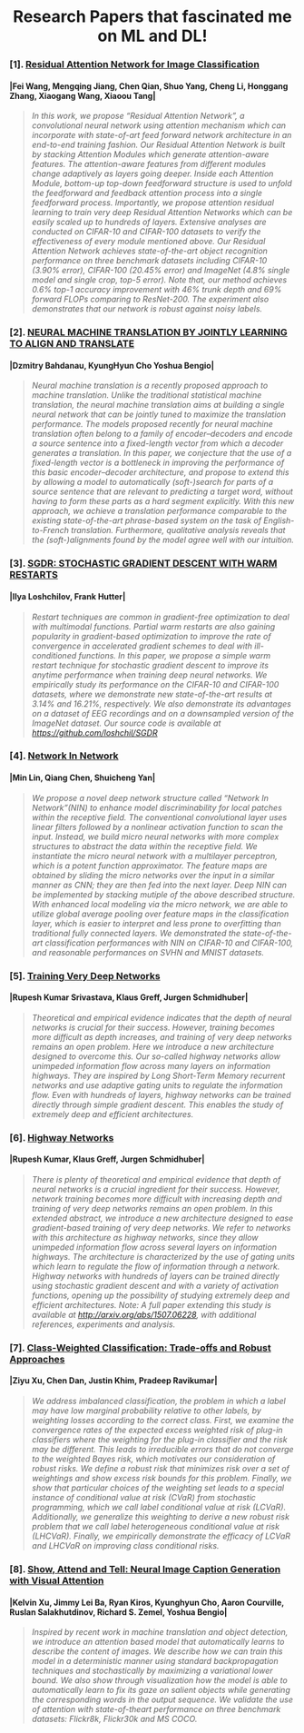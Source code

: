 # <center> Research Papers that fascinated me on ML and DL!</center>

### [1]. [Residual Attention Network for Image Classification](https://arxiv.org/pdf/1704.06904.pdf)
#### |Fei Wang, Mengqing Jiang, Chen Qian, Shuo Yang, Cheng Li, Honggang Zhang, Xiaogang Wang, Xiaoou Tang| 

>*In this work, we propose “Residual Attention Network”, a convolutional neural network using attention mechanism which can incorporate with state-of-art feed forward network architecture in an end-to-end training fashion. Our Residual Attention Network is built by stacking Attention Modules which generate attention-aware features. The attention-aware features from different modules change adaptively as layers going deeper. Inside each Attention Module, bottom-up top-down feedforward structure is used to unfold the feedforward and feedback attention process into a single feedforward process. Importantly, we propose attention residual learning to train very deep Residual Attention Networks which can be easily scaled up to hundreds of layers. Extensive analyses are conducted on CIFAR-10 and CIFAR-100 datasets to verify the effectiveness of every module mentioned above. Our Residual Attention Network achieves state-of-the-art object recognition performance on three benchmark datasets including CIFAR-10 (3.90% error), CIFAR-100 (20.45% error) and ImageNet (4.8% single model and single crop, top-5 error). Note that, our method achieves 0.6% top-1 accuracy improvement with 46% trunk depth and 69% forward FLOPs comparing to ResNet-200. The experiment also demonstrates that our network is robust against noisy labels.*

### [2]. [NEURAL MACHINE TRANSLATION BY JOINTLY LEARNING TO ALIGN AND TRANSLATE](https://arxiv.org/pdf/1409.0473.pdf)
#### |Dzmitry Bahdanau, KyungHyun Cho Yoshua Bengio| 

>*Neural machine translation is a recently proposed approach to machine translation. Unlike the traditional statistical machine translation, the neural machine translation aims at building a single neural network that can be jointly tuned to maximize the translation performance. The models proposed recently for neural machine translation often belong to a family of encoder–decoders and encode a source sentence into a fixed-length vector from which a decoder generates a translation. In this paper, we conjecture that the use of a fixed-length vector is a bottleneck in improving the performance of this basic encoder–decoder architecture, and propose to extend this by allowing a model to automatically (soft-)search for parts of a source sentence that are relevant to predicting a target word, without having to form these parts as a hard segment explicitly. With this new approach, we achieve a translation performance comparable to the existing state-of-the-art phrase-based system on the task of English-to-French translation. Furthermore, qualitative analysis reveals that the (soft-)alignments found by the model agree well with our intuition.*

### [3]. [SGDR: STOCHASTIC GRADIENT DESCENT WITH WARM RESTARTS](https://arxiv.org/pdf/1608.03983.pdf)
#### |Ilya Loshchilov, Frank Hutter|

>*Restart techniques are common in gradient-free optimization to deal with multimodal functions. Partial warm restarts are also gaining popularity in gradient-based optimization to improve the rate of convergence in accelerated gradient schemes to deal with ill-conditioned functions. In this paper, we propose a simple warm restart technique for stochastic gradient descent to improve its anytime performance when training deep neural networks. We empirically study its performance on the CIFAR-10 and CIFAR-100 datasets, where we demonstrate new state-of-the-art results at 3.14% and 16.21%, respectively. We also demonstrate its advantages on a dataset of EEG recordings and on a downsampled version of the ImageNet dataset. Our source code is available at https://github.com/loshchil/SGDR*

### [4]. [Network In Network](https://arxiv.org/pdf/1312.4400.pdf)
#### |Min Lin, Qiang Chen, Shuicheng Yan|

>*We propose a novel deep network structure called “Network In Network”(NIN) to enhance model discriminability for local patches within the receptive field. The conventional convolutional layer uses linear filters followed by a nonlinear activation function to scan the input. Instead, we build micro neural networks with more complex structures to abstract the data within the receptive field. We instantiate the micro neural network with a multilayer perceptron, which is a potent function approximator. The feature maps are obtained by sliding the micro networks over the input in a similar manner as CNN; they are then fed into the next layer. Deep NIN can be implemented by stacking mutiple of the above described structure. With enhanced local modeling via the micro network, we are able to utilize global average pooling over feature maps in the classification layer, which is easier to interpret and less prone to overfitting than traditional fully connected layers. We demonstrated the state-of-the-art classification performances with NIN on CIFAR-10 and CIFAR-100, and reasonable performances on SVHN and MNIST datasets.*

### [5]. [Training Very Deep Networks](https://arxiv.org/pdf/1507.06228.pdf)
#### |Rupesh Kumar Srivastava, Klaus Greff, Jurgen Schmidhuber|

>*Theoretical and empirical evidence indicates that the depth of neural networks is crucial for their success. However, training becomes more difficult as depth increases, and training of very deep networks remains an open problem. Here we introduce a new architecture designed to overcome this. Our so-called highway networks allow unimpeded information flow across many layers on information highways. They are inspired by Long Short-Term Memory recurrent networks and use adaptive gating units to regulate the information flow. Even with hundreds of layers, highway networks can be trained directly through simple gradient descent. This enables the study of extremely deep and efficient architectures.*

### [6]. [Highway Networks](https://arxiv.org/pdf/1505.00387.pdf)
#### |Rupesh Kumar, Klaus Greff, Jurgen Schmidhuber|

>*There is plenty of theoretical and empirical evidence that depth of neural networks is a crucial ingredient for their success. However, network training becomes more difficult with increasing depth and training of very deep networks remains an open problem. In this extended abstract, we introduce a new architecture designed to ease gradient-based training of very deep networks. We refer to networks with this architecture as highway networks, since they allow unimpeded information flow across several layers on information highways. The architecture is characterized by the use of gating units which learn to regulate the flow of information through a network. Highway networks with hundreds of layers can be trained directly using stochastic gradient descent and with a variety of activation functions, opening up the possibility of studying extremely deep and efficient architectures. 
Note: A full paper extending this study is available at http://arxiv.org/abs/1507.06228, with additional references, experiments and analysis.*

### [7]. [Class-Weighted Classification: Trade-offs and Robust Approaches](https://arxiv.org/pdf/2005.12914.pdf)
#### |Ziyu Xu, Chen Dan, Justin Khim, Pradeep Ravikumar|

>*We address imbalanced classification, the problem in which a label may have low marginal probability relative to other labels, by weighting losses according to the correct class. First, we examine the convergence rates of the expected excess weighted risk of plug-in classifiers where the weighting for the plug-in classifier and the risk may be different. This leads to irreducible errors that do not converge to the weighted Bayes risk, which motivates our consideration of robust risks. We define a robust risk that minimizes risk over a set of weightings and show excess risk bounds for this problem. Finally, we show that particular choices of the weighting set leads to a special instance of conditional value at risk (CVaR) from stochastic programming, which we call label conditional value at risk (LCVaR). Additionally, we generalize this weighting to derive a new robust risk problem that we call label heterogeneous conditional value at risk (LHCVaR). Finally, we empirically demonstrate the efficacy of LCVaR and LHCVaR on improving class conditional risks.*

### [8]. [Show, Attend and Tell: Neural Image Caption Generation with Visual Attention](https://arxiv.org/pdf/1502.03044.pdf)
#### |Kelvin Xu, Jimmy Lei Ba, Ryan Kiros, Kyunghyun Cho, Aaron Courville, Ruslan Salakhutdinov, Richard S. Zemel, Yoshua Bengio|

>*Inspired by recent work in machine translation and object detection, we introduce an attention based model that automatically learns to describe the content of images. We describe how we can train this model in a deterministic manner using standard backpropagation techniques and stochastically by maximizing a variational lower bound. We also show through visualization how the model is able to automatically learn to fix its gaze on salient objects while generating the corresponding words in the output sequence. We validate the use of attention with state-of-theart performance on three benchmark datasets: Flickr8k, Flickr30k and MS COCO.*
